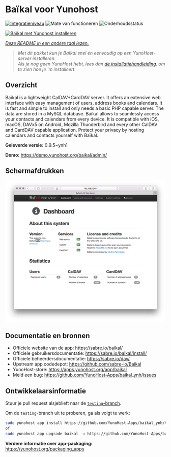 <!--
NB: Deze README is automatisch gegenereerd door <https://github.com/YunoHost/apps/tree/master/tools/readme_generator>
Hij mag NIET handmatig aangepast worden.
-->

# Baïkal voor Yunohost

[![Integratieniveau](https://dash.yunohost.org/integration/baikal.svg)](https://ci-apps.yunohost.org/ci/apps/baikal/) ![Mate van functioneren](https://ci-apps.yunohost.org/ci/badges/baikal.status.svg) ![Onderhoudsstatus](https://ci-apps.yunohost.org/ci/badges/baikal.maintain.svg)

[![Baïkal met Yunohost installeren](https://install-app.yunohost.org/install-with-yunohost.svg)](https://install-app.yunohost.org/?app=baikal)

*[Deze README in een andere taal lezen.](./ALL_README.md)*

> *Met dit pakket kun je Baïkal snel en eenvoudig op een YunoHost-server installeren.*  
> *Als je nog geen YunoHost hebt, lees dan [de installatiehandleiding](https://yunohost.org/install), om te zien hoe je 'm installeert.*

## Overzicht

Baïkal is a lightweight CalDAV+CardDAV server. It offers an extensive web interface with easy management of users, address books and calendars. It is fast and simple to install and only needs a basic PHP capable server. The data are stored in a MySQL database. Baïkal allows to seamlessly access your contacts and calendars from every device. It is compatible with iOS, macOS, DAVx5 on Android, Mozilla Thunderbird and every other CalDAV and CardDAV capable application. Protect your privacy by hosting calendars and contacts yourself with Baïkal.

**Geleverde versie:** 0.9.5~ynh1

**Demo:** <https://demo.yunohost.org/baikal/admin/>

## Schermafdrukken

![Schermafdrukken van Baïkal](./doc/screenshots/baikal-in-use.png)

## Documentatie en bronnen

- Officiele website van de app: <https://sabre.io/baikal/>
- Officiele gebruikersdocumentatie: <https://sabre.io/baikal/install/>
- Officiele beheerdersdocumentatie: <https://sabre.io/dav/>
- Upstream app codedepot: <https://github.com/sabre-io/Baikal>
- YunoHost-store: <https://apps.yunohost.org/app/baikal>
- Meld een bug: <https://github.com/YunoHost-Apps/baikal_ynh/issues>

## Ontwikkelaarsinformatie

Stuur je pull request alsjeblieft naar de [`testing`-branch](https://github.com/YunoHost-Apps/baikal_ynh/tree/testing).

Om de `testing`-branch uit te proberen, ga als volgt te werk:

```bash
sudo yunohost app install https://github.com/YunoHost-Apps/baikal_ynh/tree/testing --debug
of
sudo yunohost app upgrade baikal -u https://github.com/YunoHost-Apps/baikal_ynh/tree/testing --debug
```

**Verdere informatie over app-packaging:** <https://yunohost.org/packaging_apps>

